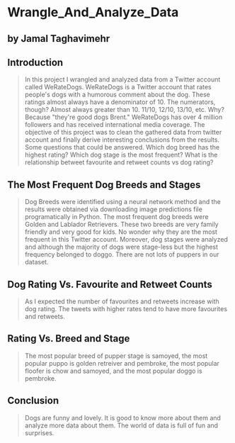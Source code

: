 # Wrangle_And_Analyze_Data
## by Jamal Taghavimehr

## Introduction

> In this project I wrangled and analyzed data from a Twitter account called WeRateDogs. WeRateDogs is a Twitter account that rates people's dogs with a humorous comment about the dog. These ratings almost always have a denominator of 10. The numerators, though? Almost always greater than 10. 11/10, 12/10, 13/10, etc. Why? Because "they're good dogs Brent." WeRateDogs has over 4 million followers and has received international media coverage. The objective of this project was to clean the gathered data from twitter account and finally derive interesting conclusions from the results. Some questions that could be answered. Which dog breed has the highest rating? Which dog stage is the most frequent? What is the relationship betweet favourite and retweet counts vs dog rating?

## The Most Frequent Dog Breeds and Stages

> Dog Breeds were identified using a neural network method and the results were obtained via downloading image predictions file programatically in Python. The most frequent dog breeds were Golden and Lablador Retrievers. These two breeds are very family friendly and very good for kids. No wonder why they are the most frequent in this Twitter account. Moreover, dog stages were analyzed and although the majority of dogs were stage-less but the highest frequency belonged to doggo. There are not lots of puppers in our dataset.

## Dog Rating Vs. Favourite and Retweet Counts

> As I expected the number of favourites and retweets increase with dog rating. The tweets with higher rates tend to have more favourites and retweets.

## Rating Vs. Breed and Stage

> The most popular breed of pupper stage is samoyed, the most popular puppo is golden retreiver and pembroke, the most popular floofer is chow and samoyed, and the most popular doggo is pembroke.

## Conclusion

> Dogs are funny and lovely. It is good to know more about them and analyze more data about them. The world of data is full of fun and surprises.
